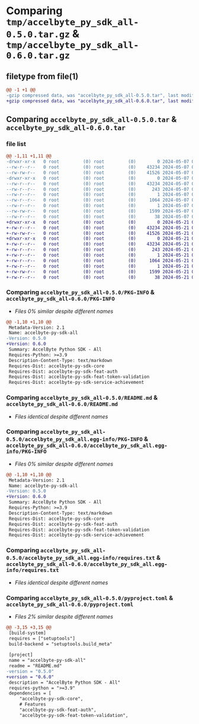 # Comparing `tmp/accelbyte_py_sdk_all-0.5.0.tar.gz` & `tmp/accelbyte_py_sdk_all-0.6.0.tar.gz`

## filetype from file(1)

```diff
@@ -1 +1 @@
-gzip compressed data, was "accelbyte_py_sdk_all-0.5.0.tar", last modified: Tue May  7 06:31:33 2024, max compression
+gzip compressed data, was "accelbyte_py_sdk_all-0.6.0.tar", last modified: Tue May 21 03:50:52 2024, max compression
```

## Comparing `accelbyte_py_sdk_all-0.5.0.tar` & `accelbyte_py_sdk_all-0.6.0.tar`

### file list

```diff
@@ -1,11 +1,11 @@
-drwxr-xr-x   0 root         (0) root         (0)        0 2024-05-07 06:31:33.311907 accelbyte_py_sdk_all-0.5.0/
--rw-r--r--   0 root         (0) root         (0)    43234 2024-05-07 06:31:33.311907 accelbyte_py_sdk_all-0.5.0/PKG-INFO
--rw-rw-r--   0 root         (0) root         (0)    41526 2024-05-07 06:31:24.000000 accelbyte_py_sdk_all-0.5.0/README.md
-drwxr-xr-x   0 root         (0) root         (0)        0 2024-05-07 06:31:33.311907 accelbyte_py_sdk_all-0.5.0/accelbyte_py_sdk_all.egg-info/
--rw-r--r--   0 root         (0) root         (0)    43234 2024-05-07 06:31:33.000000 accelbyte_py_sdk_all-0.5.0/accelbyte_py_sdk_all.egg-info/PKG-INFO
--rw-r--r--   0 root         (0) root         (0)      243 2024-05-07 06:31:33.000000 accelbyte_py_sdk_all-0.5.0/accelbyte_py_sdk_all.egg-info/SOURCES.txt
--rw-r--r--   0 root         (0) root         (0)        1 2024-05-07 06:31:33.000000 accelbyte_py_sdk_all-0.5.0/accelbyte_py_sdk_all.egg-info/dependency_links.txt
--rw-r--r--   0 root         (0) root         (0)     1064 2024-05-07 06:31:33.000000 accelbyte_py_sdk_all-0.5.0/accelbyte_py_sdk_all.egg-info/requires.txt
--rw-r--r--   0 root         (0) root         (0)        1 2024-05-07 06:31:33.000000 accelbyte_py_sdk_all-0.5.0/accelbyte_py_sdk_all.egg-info/top_level.txt
--rw-rw-r--   0 root         (0) root         (0)     1599 2024-05-07 06:24:47.000000 accelbyte_py_sdk_all-0.5.0/pyproject.toml
--rw-r--r--   0 root         (0) root         (0)       38 2024-05-07 06:31:33.311907 accelbyte_py_sdk_all-0.5.0/setup.cfg
+drwxr-xr-x   0 root         (0) root         (0)        0 2024-05-21 03:50:52.052263 accelbyte_py_sdk_all-0.6.0/
+-rw-r--r--   0 root         (0) root         (0)    43234 2024-05-21 03:50:52.052263 accelbyte_py_sdk_all-0.6.0/PKG-INFO
+-rw-rw-r--   0 root         (0) root         (0)    41526 2024-05-21 03:50:43.000000 accelbyte_py_sdk_all-0.6.0/README.md
+drwxr-xr-x   0 root         (0) root         (0)        0 2024-05-21 03:50:52.052263 accelbyte_py_sdk_all-0.6.0/accelbyte_py_sdk_all.egg-info/
+-rw-r--r--   0 root         (0) root         (0)    43234 2024-05-21 03:50:52.000000 accelbyte_py_sdk_all-0.6.0/accelbyte_py_sdk_all.egg-info/PKG-INFO
+-rw-r--r--   0 root         (0) root         (0)      243 2024-05-21 03:50:52.000000 accelbyte_py_sdk_all-0.6.0/accelbyte_py_sdk_all.egg-info/SOURCES.txt
+-rw-r--r--   0 root         (0) root         (0)        1 2024-05-21 03:50:52.000000 accelbyte_py_sdk_all-0.6.0/accelbyte_py_sdk_all.egg-info/dependency_links.txt
+-rw-r--r--   0 root         (0) root         (0)     1064 2024-05-21 03:50:52.000000 accelbyte_py_sdk_all-0.6.0/accelbyte_py_sdk_all.egg-info/requires.txt
+-rw-r--r--   0 root         (0) root         (0)        1 2024-05-21 03:50:52.000000 accelbyte_py_sdk_all-0.6.0/accelbyte_py_sdk_all.egg-info/top_level.txt
+-rw-rw-r--   0 root         (0) root         (0)     1599 2024-05-21 03:44:14.000000 accelbyte_py_sdk_all-0.6.0/pyproject.toml
+-rw-r--r--   0 root         (0) root         (0)       38 2024-05-21 03:50:52.052263 accelbyte_py_sdk_all-0.6.0/setup.cfg
```

### Comparing `accelbyte_py_sdk_all-0.5.0/PKG-INFO` & `accelbyte_py_sdk_all-0.6.0/PKG-INFO`

 * *Files 0% similar despite different names*

```diff
@@ -1,10 +1,10 @@
 Metadata-Version: 2.1
 Name: accelbyte-py-sdk-all
-Version: 0.5.0
+Version: 0.6.0
 Summary: AccelByte Python SDK - All
 Requires-Python: >=3.9
 Description-Content-Type: text/markdown
 Requires-Dist: accelbyte-py-sdk-core
 Requires-Dist: accelbyte-py-sdk-feat-auth
 Requires-Dist: accelbyte-py-sdk-feat-token-validation
 Requires-Dist: accelbyte-py-sdk-service-achievement
```

### Comparing `accelbyte_py_sdk_all-0.5.0/README.md` & `accelbyte_py_sdk_all-0.6.0/README.md`

 * *Files identical despite different names*

### Comparing `accelbyte_py_sdk_all-0.5.0/accelbyte_py_sdk_all.egg-info/PKG-INFO` & `accelbyte_py_sdk_all-0.6.0/accelbyte_py_sdk_all.egg-info/PKG-INFO`

 * *Files 0% similar despite different names*

```diff
@@ -1,10 +1,10 @@
 Metadata-Version: 2.1
 Name: accelbyte-py-sdk-all
-Version: 0.5.0
+Version: 0.6.0
 Summary: AccelByte Python SDK - All
 Requires-Python: >=3.9
 Description-Content-Type: text/markdown
 Requires-Dist: accelbyte-py-sdk-core
 Requires-Dist: accelbyte-py-sdk-feat-auth
 Requires-Dist: accelbyte-py-sdk-feat-token-validation
 Requires-Dist: accelbyte-py-sdk-service-achievement
```

### Comparing `accelbyte_py_sdk_all-0.5.0/accelbyte_py_sdk_all.egg-info/requires.txt` & `accelbyte_py_sdk_all-0.6.0/accelbyte_py_sdk_all.egg-info/requires.txt`

 * *Files identical despite different names*

### Comparing `accelbyte_py_sdk_all-0.5.0/pyproject.toml` & `accelbyte_py_sdk_all-0.6.0/pyproject.toml`

 * *Files 2% similar despite different names*

```diff
@@ -3,15 +3,15 @@
 [build-system]
 requires = ["setuptools"]
 build-backend = "setuptools.build_meta"
 
 [project]
 name = "accelbyte-py-sdk-all"
 readme = "README.md"
-version = "0.5.0"
+version = "0.6.0"
 description = "AccelByte Python SDK - All"
 requires-python = ">=3.9"
 dependencies = [
     "accelbyte-py-sdk-core",
     # Features
     "accelbyte-py-sdk-feat-auth",
     "accelbyte-py-sdk-feat-token-validation",
```

